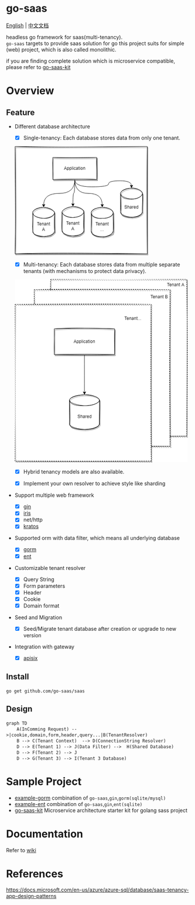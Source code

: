 # go-saas

[English](./README.md) | [中文文档](./README_zh_Hans.md)

headless go framework for saas(multi-tenancy).   
`go-saas` targets to provide saas solution for go
this project suits for simple (web) project, which is also called monolithic.  

if you are finding complete solution which is microservice compatible, please refer to [go-saas-kit](https://github.com/go-saas/kit)

# Overview

## Feature

* Different database architecture
  * [x] Single-tenancy:  Each database stores data from only one tenant.
  
  ![img.png](docs/mode1.png)

  * [x] Multi-tenancy:  Each database stores data from multiple separate tenants (with mechanisms to protect data privacy).
  
  ![img.png](docs/mode2.png)

  * [x] Hybrid tenancy models are also available.

  * [x] Implement your own resolver to achieve style like sharding


* Support multiple web framework
    * [x] [gin](https://github.com/gin-gonic/gin)
    * [x] [iris](https://github.com/kataras/iris)
    * [x] net/http
    * [x] [kratos](https://github.com/go-kratos/kratos)
* Supported orm with data filter, which means all underlying database
    * [x] [gorm](https://github.com/go-gorm/gorm)
    * [x] [ent](https://entgo.io/)
* Customizable tenant resolver
    * [x] Query String
    * [x] Form parameters
    * [x] Header
    * [x] Cookie
    * [x] Domain format
* Seed and Migration
  * [x] Seed/Migrate tenant database after creation or upgrade to new version
* Integration with gateway
  * [x] [apisix](https://github.com/apache/apisix)


## Install

```
go get github.com/go-saas/saas
```

## Design
```mermaid
graph TD
    A(InComming Request) -->|cookie,domain,form,header,query...|B(TenantResolver)
    B --> C(Tenant Context)  --> D(ConnectionString Resolver)
    D --> E(Tenant 1) --> J(Data Filter) -->  H(Shared Database)
    D --> F(Tenant 2) --> J
    D --> G(Tenant 3) --> I(Tenant 3 Database)
```

    
# Sample Project
* [example-gorm](https://github.com/go-saas/saas/tree/main/examples/gorm) combination of `go-saas`,`gin`,`gorm(sqlite/mysql)`
* [example-ent](https://github.com/go-saas/saas/tree/main/examples/ent) combination of `go-saas`,`gin`,`ent(sqlite)`
* [go-saas-kit](https://github.com/go-saas/kit) Microservice architecture starter kit for golang sass project

# Documentation
 Refer to [wiki](https://github.com/go-saas/saas/wiki)


# References

https://docs.microsoft.com/en-us/azure/azure-sql/database/saas-tenancy-app-design-patterns
